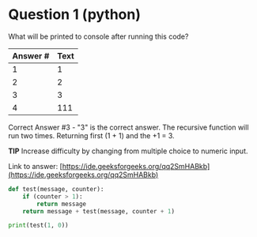 
# Question 1 (python)

What will be printed to console after running this code?

Answer # | Text
--- | ---
1 | 1
2 | 2
3 | 3
4 | 111

Correct Answer #3 - "3" is the correct answer.  The recursive function will run two times.  Returning first (1 + 1) and the +1 = 3.

**TIP** Increase difficulty by changing from multiple choice to numeric input.

Link to answer:
[https://ide.geeksforgeeks.org/qq2SmHABkb](https://ide.geeksforgeeks.org/qq2SmHABkb)


```python
def test(message, counter):
    if (counter > 1):
        return message
    return message + test(message, counter + 1)

print(test(1, 0))
```


